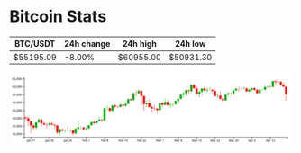 # Bitcoin Stats

BTC/USDT|24h change|24h high|24h low|
|---|---|---|---|
|$55195.09|-8.00%|$60955.00|$50931.30|

<img src="./chart.svg">
